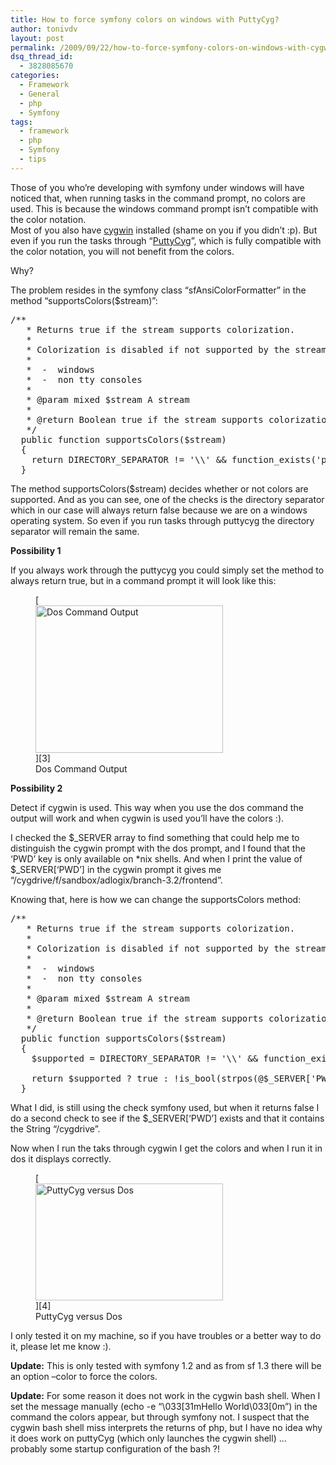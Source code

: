```yaml
---
title: How to force symfony colors on windows with PuttyCyg?
author: tonivdv
layout: post
permalink: /2009/09/22/how-to-force-symfony-colors-on-windows-with-cygwinputtycyg/
dsq_thread_id:
  - 3828085670
categories:
  - Framework
  - General
  - php
  - Symfony
tags:
  - framework
  - php
  - Symfony
  - tips
---
```

Those of you who’re developing with symfony under windows will have noticed that, when running tasks in the command prompt, no colors are used. This is because the windows command prompt isn’t compatible with the color notation.  
Most of you also have [cygwin][1] installed (shame on you if you didn’t :p). But even if you run the tasks through “[PuttyCyg][2]”, which is fully compatible with the color notation, you will not benefit from the colors. 

Why?

<!--more-->

  
The problem resides in the symfony class “sfAnsiColorFormatter” in the method “supportsColors($stream)”:

<pre class="brush: php; title: ; notranslate" title="">/**
   * Returns true if the stream supports colorization.
   *
   * Colorization is disabled if not supported by the stream:
   *
   *  -  windows
   *  -  non tty consoles
   *
   * @param mixed $stream A stream
   *
   * @return Boolean true if the stream supports colorization, false otherwise
   */
  public function supportsColors($stream)
  {
    return DIRECTORY_SEPARATOR != '\\' && function_exists('posix_isatty') && @posix_isatty($stream);
  }
</pre>

The method supportsColors($stream) decides whether or not colors are supported. And as you can see, one of the checks is the directory separator which in our case will always return false because we are on a windows operating system. So even if you run tasks through puttycyg the directory separator will remain the same.

**Possibility 1**

If you always work through the puttycyg you could simply set the method to always return true, but in a command prompt it will look like this:  
<figure id="attachment_946" style="width: 300px;" class="wp-caption aligncenter">[<img src="http://www.devexp.eu/wp-content/uploads/2009/09/command_output-300x236.png" alt="Dos Command Output" title="Dos Command Output" width="300" height="236" class="size-medium wp-image-946" />][3]<figcaption class="wp-caption-text">Dos Command Output</figcaption></figure>

**Possibility 2**

Detect if cygwin is used. This way when you use the dos command the output will work and when cygwin is used you&#8217;ll have the colors :).

I checked the $\_SERVER array to find something that could help me to distinguish the cygwin prompt with the dos prompt, and I found that the &#8216;PWD&#8217; key is only available on *nix shells. And when I print the value of $\_SERVER[&#8216;PWD&#8217;] in the cygwin prompt it gives me &#8220;/cygdrive/f/sandbox/adlogix/branch-3.2/frontend&#8221;. 

Knowing that, here is how we can change the supportsColors method:

<pre class="brush: php; title: ; notranslate" title="">/**
   * Returns true if the stream supports colorization.
   *
   * Colorization is disabled if not supported by the stream:
   *
   *  -  windows
   *  -  non tty consoles
   *
   * @param mixed $stream A stream
   *
   * @return Boolean true if the stream supports colorization, false otherwise
   */
  public function supportsColors($stream)
  {
    $supported = DIRECTORY_SEPARATOR != '\\' && function_exists('posix_isatty') && @posix_isatty($stream);
    
    return $supported ? true : !is_bool(strpos(@$_SERVER['PWD'], "/cygdrive"));
  }
</pre>

What I did, is still using the check symfony used, but when it returns false I do a second check to see if the $_SERVER[&#8216;PWD&#8217;] exists and that it contains the String &#8220;/cygdrive&#8221;.

Now when I run the taks through cygwin I get the colors and when I run it in dos it displays correctly.  
<figure id="attachment_950" style="width: 300px;" class="wp-caption aligncenter">[<img src="http://www.devexp.eu/wp-content/uploads/2009/09/puttycyg-versus-dos-300x187.png" alt="PuttyCyg versus Dos" title="PuttyCyg versus Dos" width="300" height="187" class="size-medium wp-image-950" />][4]<figcaption class="wp-caption-text">PuttyCyg versus Dos</figcaption></figure>

I only tested it on my machine, so if you have troubles or a better way to do it, please let me know :).

**Update:** This is only tested with symfony 1.2 and as from sf 1.3 there will be an option &#8211;color to force the colors.

**Update:** For some reason it does not work in the cygwin bash shell. When I set the message manually (echo -e &#8220;\033[31mHello World\033[0m&#8221;) in the command the colors appear, but through symfony not. I suspect that the cygwin bash shell miss interprets the returns of php, but I have no idea why it does work on puttyCyg (which only launches the cygwin shell) &#8230; probably some startup configuration of the bash ?!

 [1]: http://www.cygwin.com/
 [2]: http://code.google.com/p/puttycyg/
 [3]: http://www.devexp.eu/wp-content/uploads/2009/09/command_output.png
 [4]: http://www.devexp.eu/wp-content/uploads/2009/09/puttycyg-versus-dos.png